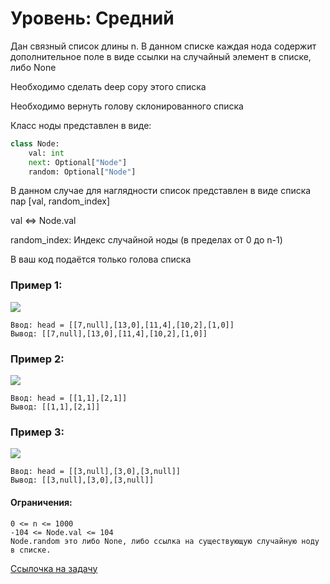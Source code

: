 # Уровень: Средний

Дан связный список длины n. В данном списке каждая нода содержит дополнительное поле в виде ссылки на случайный элемент в списке, либо None

Необходимо сделать deep copy этого списка

Необходимо вернуть голову склонированного списка

Класс ноды представлен в виде:
```python
class Node:
    val: int
    next: Optional["Node"]
    random: Optional["Node"]
```

В данном случае для наглядности список представлен в виде списка пар [val, random_index]

val <=> Node.val

random_index: Индекс случайной ноды (в пределах от 0 до n-1)

В ваш код подаётся только голова списка

 

### Пример 1:
![](https://assets.leetcode.com/uploads/2019/12/18/e1.png)
```
Ввод: head = [[7,null],[13,0],[11,4],[10,2],[1,0]]
Вывод: [[7,null],[13,0],[11,4],[10,2],[1,0]]
```
### Пример 2:
![](https://assets.leetcode.com/uploads/2019/12/18/e2.png)
```
Ввод: head = [[1,1],[2,1]]
Вывод: [[1,1],[2,1]]
```
### Пример 3:
![](https://assets.leetcode.com/uploads/2019/12/18/e3.png)
```
Ввод: head = [[3,null],[3,0],[3,null]]
Вывод: [[3,null],[3,0],[3,null]]
```
 

#### Ограничения:
```
0 <= n <= 1000
-104 <= Node.val <= 104
Node.random это либо None, либо ссылка на существующую случайную ноду в списке.
```
[Ссылочка на задачу](https://leetcode.com/problems/copy-list-with-random-pointer/)

